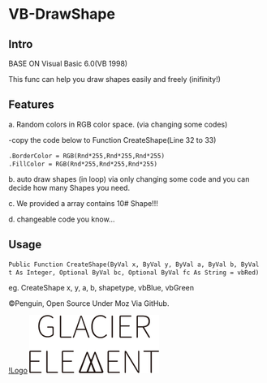 # VB-DrawShape

## Intro

BASE ON Visual Basic 6.0(VB 1998)

This func can help you draw shapes easily and freely (inifinity!)

## Features
a. Random colors in RGB color space. (via changing some codes)

-copy the code below to Function CreateShape(Line 32 to 33)

    .BorderColor = RGB(Rnd*255,Rnd*255,Rnd*255)
	.FillColor = RGB(Rnd*255,Rnd*255,Rnd*255)

b. auto draw shapes (in loop) via only changing some code and you can decide how many Shapes you need.

c. We provided a array contains 10# Shape!!!

d. changeable code you know...

## Usage
    Public Function CreateShape(ByVal x, ByVal y, ByVal a, ByVal b, ByVal t As Integer, Optional ByVal bc, Optional ByVal fc As String = vbRed)

eg. 
    CreateShape x, y, a, b, shapetype, vbBlue, vbGreen

©Penguin, Open Source Under Moz Via GitHub.

[!Logo](https://github.com/PassionPenguin/VB-DrawCircles/blob/master/GlacierElement.png?raw=true)
![GLACIER](/GlacierElement.png)
